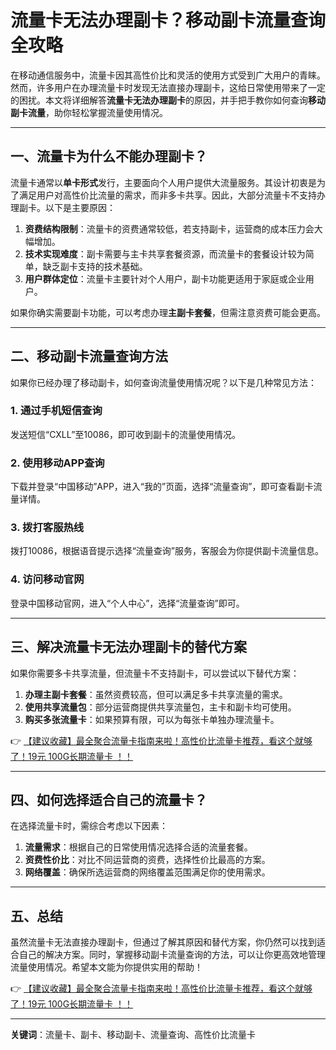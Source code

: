 # 流量卡无法办理副卡？移动副卡流量查询全攻略

在移动通信服务中，流量卡因其高性价比和灵活的使用方式受到广大用户的青睐。然而，许多用户在办理流量卡时发现无法直接办理副卡，这给日常使用带来了一定的困扰。本文将详细解答**流量卡无法办理副卡**的原因，并手把手教你如何查询**移动副卡流量**，助你轻松掌握流量使用情况。

---

## 一、流量卡为什么不能办理副卡？

流量卡通常以**单卡形式**发行，主要面向个人用户提供大流量服务。其设计初衷是为了满足用户对高性价比流量的需求，而非多卡共享。因此，大部分流量卡不支持办理副卡。以下是主要原因：

1. **资费结构限制**：流量卡的资费通常较低，若支持副卡，运营商的成本压力会大幅增加。
2. **技术实现难度**：副卡需要与主卡共享套餐资源，而流量卡的套餐设计较为简单，缺乏副卡支持的技术基础。
3. **用户群体定位**：流量卡主要针对个人用户，副卡功能更适用于家庭或企业用户。

如果你确实需要副卡功能，可以考虑办理**主副卡套餐**，但需注意资费可能会更高。

---

## 二、移动副卡流量查询方法

如果你已经办理了移动副卡，如何查询流量使用情况呢？以下是几种常见方法：

### 1. 通过手机短信查询
发送短信“CXLL”至10086，即可收到副卡的流量使用情况。

### 2. 使用移动APP查询
下载并登录“中国移动”APP，进入“我的”页面，选择“流量查询”，即可查看副卡流量详情。

### 3. 拨打客服热线
拨打10086，根据语音提示选择“流量查询”服务，客服会为你提供副卡流量信息。

### 4. 访问移动官网
登录中国移动官网，进入“个人中心”，选择“流量查询”即可。

---

## 三、解决流量卡无法办理副卡的替代方案

如果你需要多卡共享流量，但流量卡不支持副卡，可以尝试以下替代方案：

1. **办理主副卡套餐**：虽然资费较高，但可以满足多卡共享流量的需求。
2. **使用共享流量包**：部分运营商提供共享流量包，主卡和副卡均可使用。
3. **购买多张流量卡**：如果预算有限，可以为每张卡单独办理流量卡。

👉 [【建议收藏】最全聚合流量卡指南来啦！高性价比流量卡推荐，看这个就够了！19元 100G长期流量卡 ！！](https://bit.ly/Liuliangka)

---

## 四、如何选择适合自己的流量卡？

在选择流量卡时，需综合考虑以下因素：

1. **流量需求**：根据自己的日常使用情况选择合适的流量套餐。
2. **资费性价比**：对比不同运营商的资费，选择性价比最高的方案。
3. **网络覆盖**：确保所选运营商的网络覆盖范围满足你的使用需求。

---

## 五、总结

虽然流量卡无法直接办理副卡，但通过了解其原因和替代方案，你仍然可以找到适合自己的解决方案。同时，掌握移动副卡流量查询的方法，可以让你更高效地管理流量使用情况。希望本文能为你提供实用的帮助！

👉 [【建议收藏】最全聚合流量卡指南来啦！高性价比流量卡推荐，看这个就够了！19元 100G长期流量卡 ！！](https://bit.ly/Liuliangka)

---

**关键词**：流量卡、副卡、移动副卡、流量查询、高性价比流量卡